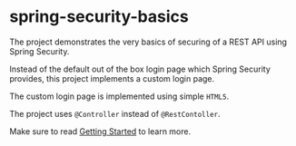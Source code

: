 # spring-security-basics
The project demonstrates the very basics of securing of a REST API using Spring Security.

Instead of the default out of the box login page which Spring Security provides, this project implements a custom login page.

The custom login page is implemented using simple `HTML5`.

The project uses `@Controller` instead of `@RestContoller`.

Make sure to read [Getting Started](https://github.com/adeebsiddiqui/spring-security-basics/blob/master/HELP.md) to learn more.
